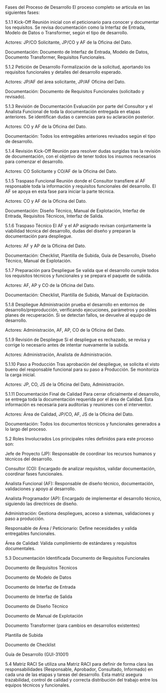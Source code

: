 Fases del Proceso de Desarrollo
El proceso completo se articula en las siguientes fases:

5.1.1 Kick-Off
Reunión inicial con el peticionario para conocer y documentar los requisitos. Se revisa documentación como la Interfaz de Entrada, Modelo de Datos o Transformer, según el tipo de desarrollo.

Actores: JP/CO Solicitante, JP/CO y AF de la Oficina del Dato.

Documentación: Documento de Interfaz de Entrada, Modelo de Datos, Documento Transformer, Requisitos Funcionales.

5.1.2 Petición de Desarrollo
Formalización de la solicitud, aportando los requisitos funcionales y detalles del desarrollo esperado.

Actores: JP/AF del área solicitante, JP/AF Oficina del Dato.

Documentación: Documento de Requisitos Funcionales (solicitado y revisado).

5.1.3 Revisión de Documentación
Evaluación por parte del Consultor y el Analista Funcional de toda la documentación entregada en etapas anteriores. Se identifican dudas o carencias para su aclaración posterior.

Actores: CO y AF de la Oficina del Dato.

Documentación: Todos los entregables anteriores revisados según el tipo de desarrollo.

5.1.4 Revisión Kick-Off
Reunión para resolver dudas surgidas tras la revisión de documentación, con el objetivo de tener todos los insumos necesarios para comenzar el desarrollo.

Actores: CO Solicitante y CO/AF de la Oficina del Dato.

5.1.5 Traspaso Funcional
Reunión donde el Consultor transfiere al AF responsable toda la información y requisitos funcionales del desarrollo. El AF se apoya en esta fase para iniciar la parte técnica.

Actores: CO y AF de la Oficina del Dato.

Documentación: Diseño Técnico, Manual de Explotación, Interfaz de Entrada, Requisitos Técnicos, Interfaz de Salida.

5.1.6 Traspaso Técnico
El AF y el AP asignado revisan conjuntamente la viabilidad técnica del desarrollo, dudas del diseño y preparan la documentación para despliegue.

Actores: AF y AP de la Oficina del Dato.

Documentación: Checklist, Plantilla de Subida, Guía de Desarrollo, Diseño Técnico, Manual de Explotación.

5.1.7 Preparación para Despliegue
Se valida que el desarrollo cumple todos los requisitos técnicos y funcionales y se prepara el paquete de subida.

Actores: AF, AP y CO de la Oficina del Dato.

Documentación: Checklist, Plantilla de Subida, Manual de Explotación.

5.1.8 Despliegue
Administración prueba el desarrollo en entornos de desarrollo/preproducción, verificando ejecuciones, parámetros y posibles planes de recuperación. Si se detectan fallos, se devuelve al equipo de desarrollo.

Actores: Administración, AF, AP, CO de la Oficina del Dato.

5.1.9 Revisión de Despliegue
Si el despliegue es rechazado, se revisa y corrige lo necesario antes de intentar nuevamente la subida.

Actores: Administración, Analista de Administración.

5.1.10 Paso a Producción
Tras aprobación del despliegue, se solicita el visto bueno del responsable funcional para su paso a Producción. Se monitoriza la carga inicial.

Actores: JP, CO, JS de la Oficina del Dato, Administración.

5.1.11 Documentación Final de Calidad
Para cerrar oficialmente el desarrollo, se entrega toda la documentación requerida por el área de Calidad. Esta información es necesaria para auditorías y reuniones con el interventor.

Actores: Área de Calidad, JP/CO, AF, JS de la Oficina del Dato.

Documentación: Todos los documentos técnicos y funcionales generados a lo largo del proceso.

5.2 Roles Involucrados
Los principales roles definidos para este proceso son:

Jefe de Proyecto (JP): Responsable de coordinar los recursos humanos y técnicos del desarrollo.

Consultor (CO): Encargado de analizar requisitos, validar documentación, coordinar fases funcionales.

Analista Funcional (AF): Responsable de diseño técnico, documentación, validaciones y apoyo al desarrollo.

Analista Programador (AP): Encargado de implementar el desarrollo técnico, siguiendo las directrices de diseño.

Administración: Gestiona despliegues, acceso a sistemas, validaciones y paso a producción.

Responsable de Área / Peticionario: Define necesidades y valida entregables funcionales.

Área de Calidad: Valida cumplimiento de estándares y requisitos documentales.

5.3 Documentación Identificada
Documento de Requisitos Funcionales

Documento de Requisitos Técnicos

Documento de Modelo de Datos

Documento de Interfaz de Entrada

Documento de Interfaz de Salida

Documento de Diseño Técnico

Documento de Manual de Explotación

Documento Transformer (para cambios en desarrollos existentes)

Plantilla de Subida

Documento de Checklist

Guía de Desarrollo (GUI-31001)

5.4 Matriz RACI
Se utiliza una Matriz RACI para definir de forma clara las responsabilidades (Responsable, Aprobador, Consultado, Informado) en cada una de las etapas y tareas del desarrollo. Esta matriz asegura trazabilidad, control de calidad y correcta distribución del trabajo entre los equipos técnicos y funcionales.
